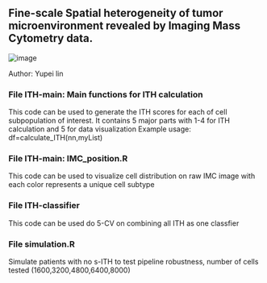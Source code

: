 ## Fine-scale Spatial heterogeneity of tumor microenvironment revealed by Imaging Mass Cytometry data. 
![image](https://github.com/user-attachments/assets/83c428b8-9b04-42ac-88e6-7c4d64392597)
 
Author: Yupei lin
### File ITH-main: Main functions for ITH calculation 
This code can be used to generate the ITH scores for each of cell subpopulation of interest. It contains 5 major parts with 1-4 for ITH calculation and 5 for data visualization
Example usage: df=calculate_ITH(nn,myList) 

### File ITH-main: IMC_position.R
This code can be used to visualize cell distribution on raw IMC image with each color represents a unique cell subtype 

### File ITH-classifier
This code can be used do 5-CV on combining all ITH as one classfier

### File simulation.R
Simulate patients with no s-ITH to test pipeline robustness, number of cells tested (1600,3200,4800,6400,8000)
